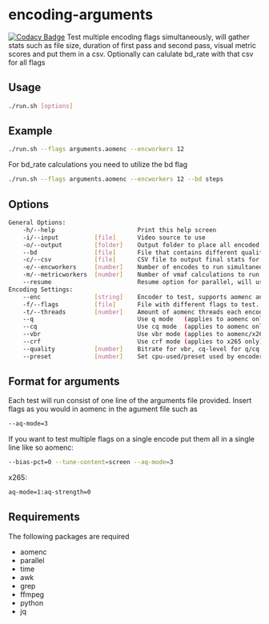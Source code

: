 # encoding-arguments

[![Codacy Badge](https://app.codacy.com/project/badge/Grade/eaa31e1d78a54965913c70351efcadf4)](https://www.codacy.com/manual/luigi311/encoding-arguments?utm_source=gitlab.com&amp;utm_medium=referral&amp;utm_content=Luigi311/encoding-arguments&amp;utm_campaign=Badge_Grade)
Test multiple encoding flags simultaneously, will gather stats such as file size, duration of first pass and second pass,
visual metric scores and put them in a csv. Optionally can calulate bd_rate with that csv for all flags

## Usage

```bash
./run.sh [options]
```

## Example

```bash
./run.sh --flags arguments.aomenc --encworkers 12
```

For bd_rate calculations you need to utilize the bd flag
```bash
./run.sh --flags arguments.aomenc --encworkers 12 --bd steps
```

## Options

```bash
General Options:
    -h/--help                       Print this help screen
    -i/--input          [file]      Video source to use                                             (default video.mkv)
    -o/--output         [folder]    Output folder to place all encoded videos and stats files       (default output)
    --bd                [file]      File that contains different qualities to test for bd_rate
    -c/--csv            [file]      CSV file to output final stats for all encodes to               (default stats.csv)
    -e/--encworkers     [number]    Number of encodes to run simultaneously                         (defaults aom threads/encoding threads, x265 threads/2)
    -m/--metricworkers  [number]    Number of vmaf calculations to run simultaneously               (defaults 1)
    --resume                        Resume option for parallel, will use encoding.log and vmaf.log  (default false)
Encoding Settings:
    --enc               [string]    Encoder to test, supports aomenc and x265                       (default aomenc)
    -f/--flags          [file]      File with different flags to test. Each line is a seperate test (default arguments.aomenc)
    -t/--threads        [number]    Amount of aomenc threads each encode should use                 (default 4)
    --q                             Use q mode   (applies to aomenc only)                           (default for aomenc)
    --cq                            Use cq mode  (applies to aomenc only)
    --vbr                           Use vbr mode (applies to aomenc/x265 only)
    --crf                           Use crf mode (applies to x265 only)                             (default for x265)
    --quality           [number]    Bitrate for vbr, cq-level for q/cq mode, crf level for crf      (default 50)
    --preset            [number]    Set cpu-used/preset used by encoder                             (default 6)
```

## Format for arguments

Each test will run consist of one line of the arguments file provided. Insert flags as you would in aomenc in the agument file such as 

```bash
--aq-mode=3
```

If you want to test multiple flags on a single encode put them all in a single line like so
aomenc:
```bash
--bias-pct=0 --tune-content=screen --aq-mode=3
```

x265:
```bash
aq-mode=1:aq-strength=0
```

## Requirements

The following packages are required

-   aomenc
-   parallel
-   time
-   awk
-   grep
-   ffmpeg
-   python
-   jq
